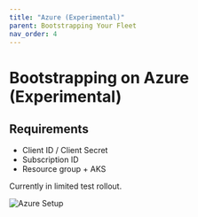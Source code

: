 ```yaml
---
title: "Azure (Experimental)"
parent: Bootstrapping Your Fleet
nav_order: 4
---
```


# Bootstrapping on Azure (Experimental)

## Requirements

- Client ID / Client Secret
- Subscription ID
- Resource group + AKS

Currently in limited test rollout.

![Azure Setup](../assets/screenshots/azure-setup.png)
